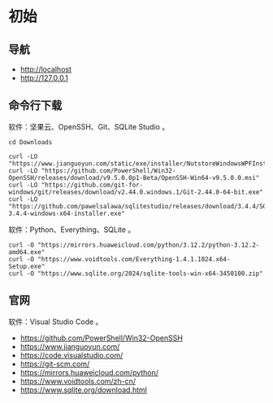 # 初始

<div id = "首"></div>
<script src = "../js/首.js"></script>

## 导航

* <http://localhost>
* <http://127.0.0.1>

## 命令行下载

软件：坚果云、OpenSSH、Git、SQLite Studio 。

```
cd Downloads

curl -LO "https://www.jianguoyun.com/static/exe/installer/NutstoreWindowsWPFInstaller.exe"
curl -LO "https://github.com/PowerShell/Win32-OpenSSH/releases/download/v9.5.0.0p1-Beta/OpenSSH-Win64-v9.5.0.0.msi"
curl -LO "https://github.com/git-for-windows/git/releases/download/v2.44.0.windows.1/Git-2.44.0-64-bit.exe"
curl -LO "https://github.com/pawelsalawa/sqlitestudio/releases/download/3.4.4/SQLiteStudio-3.4.4-windows-x64-installer.exe"
```

软件：Python、Everything、SQLite 。

```
curl -O "https://mirrors.huaweicloud.com/python/3.12.2/python-3.12.2-amd64.exe"
curl -O "https://www.voidtools.com/Everything-1.4.1.1024.x64-Setup.exe"
curl -O "https://www.sqlite.org/2024/sqlite-tools-win-x64-3450100.zip"
```

## 官网

软件：Visual Studio Code 。

* <https://github.com/PowerShell/Win32-OpenSSH>
* <https://www.jianguoyun.com/>
* <https://code.visualstudio.com/>
* <https://git-scm.com/>
* <https://mirrors.huaweicloud.com/python/>
* <https://www.voidtools.com/zh-cn/>
* <https://www.sqlite.org/download.html>

